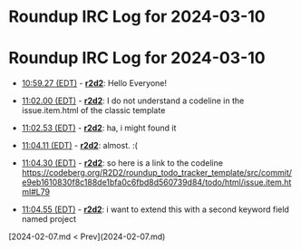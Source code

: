 # Roundup IRC Log for 2024-03-10 #
# Roundup IRC Log for 2024-03-10
* <a href="#10:59.27" id="10:59.27">10:59.27 (EDT)</a> - __[r2d2](https://github.com/r2d2)__: Hello Everyone!

* <a href="#11:02.00" id="11:02.00">11:02.00 (EDT)</a> - __[r2d2](https://github.com/r2d2)__: I do not understand a codeline in the issue.item.html of the classic template

* <a href="#11:02.53" id="11:02.53">11:02.53 (EDT)</a> - __[r2d2](https://github.com/r2d2)__: ha, i might found it

* <a href="#11:04.11" id="11:04.11">11:04.11 (EDT)</a> - __[r2d2](https://github.com/r2d2)__: almost. :(

* <a href="#11:04.30" id="11:04.30">11:04.30 (EDT)</a> - __[r2d2](https://github.com/r2d2)__: so here is a link to the codeline <https://codeberg.org/R2D2/roundup_todo_tracker_template/src/commit/e9eb1610830f8c188de1bfa0c6fbd8d560739d84/todo/html/issue.item.html#L79>
* <a href="#11:04.55" id="11:04.55">11:04.55 (EDT)</a> - __[r2d2](https://github.com/r2d2)__: i want to extend this with a second keyword field named project

<div class="inpage-footer">
[2024-02-07.md < Prev](2024-02-07.md)
</div>
